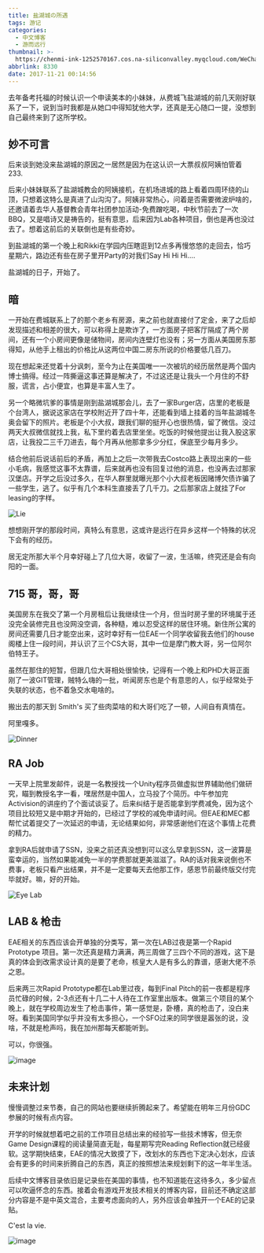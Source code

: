 ```yaml
---
title: 盐湖城の所遇
tags: 游记
categories:
  - 中文博客
  - 游而远行
thumbnail: >-
  https://chenmi-ink-1252570167.cos.na-siliconvalley.myqcloud.com/WeChat%20Image_20171121034757.jpg
abbrlink: 8330
date: 2017-11-21 00:14:56
---
```




去年备考托福的时候认识一个申读美本的小妹妹，从费城飞盐湖城的前几天刚好联系了一下，说到当时我都是从她口中得知犹他大学，还真是无心随口一提，没想到自己最终来到了这所学校。


## 妙不可言

后来谈到她没来盐湖城的原因之一居然是因为在这认识一大票叔叔阿姨怕管着233.

<!--more--> 
后来小妹妹联系了盐湖城教会的阿姨接机，在机场进城的路上看着四周环绕的山顶，只想着这特么是真进了山沟沟了。阿姨非常热心，问着是否需要微波炉啥的，还邀请着去华人基督教会青年社团参加活动-免费蹭吃喝，中秋节前去了一次BBQ，又是唱诗又是祷告的，挺有意思，后来因为Lab各种项目，倒也是再也没过去了。想着这前后的关联倒也是有些奇妙。

到盐湖城的第一个晚上和Rikki在学园内压瞎逛到12点多再慢悠悠的走回去，恰巧星期六，路边还有些在房子里开Party的对我们Say Hi Hi Hi.... 

盐湖城的日子，开始了。
<!--more-->

## 暗

一开始在费城联系上了的那个老乡有房源，来之前也就直接付了定金，来了之后却发现描述和相差的很大，可以称得上是欺诈了，一方面房子把客厅隔成了两个房间，还有一个小房间更像是储物间，房间内连壁灯也没有；另一方面从美国房东那得知，从他手上租出的价格比从这两位中国二房东所说的价格要低几百刀。

现在想起来还觉着十分讽刺，至今为止在美国唯一一次被坑的经历居然是两个国内博士搞得。经过一阵撕逼这事还算是解决了，不过这还是让我头一个月住的不舒服，谎言，占小便宜，也算是丰富人生了。

另一个略微坑爹的事情是刚到盐湖城那会儿，去了一家Burger店，店里的老板是个台湾人，据说这家店在学校附近开了四十年，还能看到墙上挂着的当年盐湖城冬奥会留下的照片。老板是个小大叔，跟我们聊的挺开心也很热情，留了微信。没过两天大叔微信就找上我，私下里约着去店里坐坐。吃饭的时候他提出让我入股这家店，让我投二三千刀进去，每个月再从他那拿多少分红，保底至少每月多少。

结合他前后说话前后的矛盾，再加上之后一次带我去Costco路上表现出来的一些小毛病，我感觉这事不太靠谱，后来就再也没有回复过他的消息，也没再去过那家汉堡店。开学之后没过多久，在华人群里就曝光那个小大叔老板因赌博欠债诈骗了一些学生，逃了。似乎有几个本科生直接丢了几千刀。之后那家店上就挂了For leasing的字样。 

![Lie](https://chenmi-ink-1252570167.cos.na-siliconvalley.myqcloud.comm/Lie.png)

想想刚开学的那段时间，真特么有意思，这或许是远行在异乡这样一个特殊的状况下会有的经历。 

居无定所那大半个月幸好碰上了几位大哥，收留了一波，生活嘛，终究还是会有向阳的一面。


## 715 哥，哥，哥

美国房东在我交了第一个月房租后让我继续住一个月，但当时房子里的环境属于还没完全装修完且也没网没空调，各种糙，难以忍受这样的居住环境。新住所公寓的房间还需要几日才能空出来，这时幸好有一位EAE一个同学收留我去他们的house阁楼上住一段时间，并认识了三个CS大哥，其中一位是摩门教大哥，另一位阿尔伯特王子。

虽然在那住的短暂，但跟几位大哥相处很愉快，记得有一个晚上和PHD大哥正面刚了一波GIT管理，贼特么嗨的一批，听闻房东也是个有意思的人，似乎经常处于失联的状态，也不着急交水电啥的。

搬出去的那天到 Smith's 买了些肉菜啥的和大哥们吃了一顿，人间自有真情在。

阿里嘎多。


![Dinner](https://chenmi-ink-1252570167.cos.na-siliconvalley.myqcloud.com/Food.jpg)


## RA Job

一天早上院里发邮件，说是一名教授找一个Unity程序员做虚拟世界辅助他们做研究，瞄到教授名字一看，嘿居然是中国人，立马投了个简历。中午参加完Activision的讲座约了个面试谈妥了。后来纠结于是否能拿到学费减免，因为这个项目比较短又是中期才开始的，已经过了学校的减免申请时间。但EAE和MEC都帮忙试着提交了一次延迟的申请，无论结果如何，非常感谢他们在这个事情上花费的精力。

拿到RA后就申请了SSN，没来之前还真没想到可以这么早拿到SSN，这一波算是蛮幸运的，当然如果能减免一半的学费那就更美滋滋了。RA的话对我来说倒也不费事，老板只看产出结果，并不是一定要每天去他那工作，感恩节前最终版交付完毕就好。嘛，好的开始。

![Eye Lab](https://chenmi-ink-1252570167.cos.na-siliconvalley.myqcloud.com/Mouse.jpg)

## LAB & 枪击

EAE相关的东西应该会开单独的分类写，第一次在LAB过夜是第一个Rapid Prototype 项目。第一次还真是精力满满，两三周做了三四个不同的游戏，这下是真的体会到改需求设计真的是要了老命，核皇大人是有多么的靠谱，感谢大佬不杀之恩。

后来两三次Rapid Prototype都在Lab里过夜，每到Final Pitch的前一夜都是程序员忙碌的时候，2-3点还有十几二十人待在工作室里出版本。做第三个项目的某个晚上，就在学校周边发生了枪击事件，第一感觉是，卧槽，真的枪击了，没白来呀。看到美国同学似乎并没有太多担心，一个SFO过来的同学很是嚣张的说，没啥，不就是枪声吗，我在加州那每天都能听到。

可以，你很强。

![image](https://chenmi-ink-1252570167.cos.na-siliconvalley.myqcloud.com/T2_.jpg) 


## 未来计划

慢慢调整过来节奏，自己的网站也要继续折腾起来了。希望能在明年三月份GDC参展的时候有点内容。

开学的时候就想着吧之前的工作项目总结出来的经验写一些技术博客，但无奈Game Design课程的阅读量简直无耻，每星期写完Reading Reflection就已经疲软。这学期快结束，EAE的情况大致摸了下，改划水的东西也下定决心划水，应该会有更多的时间来折腾自己的东西，真正的按照想法来规划剩下的这一年半生活。

后续中文博客目录依旧是记录些在美国的事情，也不知道能在这待多久，多少留点可以吹逼怀念的东西。接着会有游戏开发技术相关的博客内容，目前还不确定这部分内容是不是中英文混合，主要考虑面向的人，另外应该会单独开一个EAE的记录贴。

C'est la vie.

![image](https://chenmi-ink-1252570167.cos.na-siliconvalley.myqcloud.com/T1.jpg) 